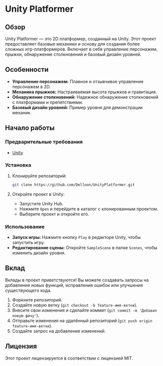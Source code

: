 # Unity Platformer

## Обзор

Unity Platformer — это 2D платформер, созданный на Unity. Этот проект предоставляет базовые механики и основу для создания более сложных игр-платформеров. Включает в себя управление персонажем, прыжки, обнаружение столкновений и базовый дизайн уровней.

## Особенности

- **Управление персонажем:** Плавное и отзывчивое управление персонажем в 2D.
- **Механика прыжков:** Настраиваемая высота прыжков и гравитация.
- **Обнаружение столкновений:** Надежное обнаружение столкновений с платформами и препятствиями.
- **Базовый дизайн уровней:** Пример уровня для демонстрации механик.

## Начало работы

### Предварительные требования

- [Unity](https://unity.com/)

### Установка

1. Клонируйте репозиторий:
    ```bash
    git clone https://github.com/Delloon/UnityPlatformer.git
    ```

2. Откройте проект в Unity:
    - Запустите Unity Hub.
    - Нажмите `Open` и перейдите в каталог с клонированным проектом.
    - Выберите проект и откройте его.

### Использование

- **Запуск игры:** Нажмите кнопку `Play` в редакторе Unity, чтобы запустить игру.
- **Редактирование сцены:** Откройте `SampleScene` в папке `Scenes`, чтобы изменить дизайн уровня.


## Вклад

Вклады в проект приветствуются! Вы можете создавать запросы на добавление новых функций, исправления ошибок или улучшения существующего кода. 

1. Форкните репозиторий.
2. Создайте новую ветку (`git checkout -b feature-имя-ветки`).
3. Внесите свои изменения и сделайте коммит (`git commit -m 'Добавил новую фичу'`).
4. Отправьте изменения на удалённый репозиторий (`git push origin feature-имя-ветки`).
5. Создайте запрос на добавление изменений.

## Лицензия

Этот проект лицензируется в соответствии с лицензией MIT.


